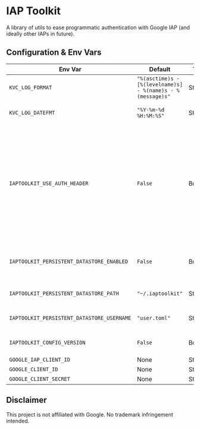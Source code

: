 # IAP Toolkit

A library of utils to ease programmatic authentication with Google IAP (and ideally other IAPs in future).

## Configuration & Env Vars

| Env Var | Default | Type | Description|
|---|---|---|---|
|`KVC_LOG_FORMAT`|`"%(asctime)s - [%(levelname)s] - %(name)s - %(message)s"`|String|Sets log format for internal logger|
|`KVC_LOG_DATEFMT`|`"%Y-%m-%d %H:%M:%S"`|String|Sets log datetime format for internal logger|
|`IAPTOOLKIT_USE_AUTH_HEADER`|`False`|Boolean|If False, only adds Google IAP auth tokens to the `Proxy-Authorization` header. If True, adds tokens in the `Authorization` header if available/unused, falling back to the `Proxy-Authorization` header if needed. |
|`IAPTOOLKIT_PERSISTENT_DATASTORE_ENABLED`|`False`|Boolean|If true, the TOML-backed datastore for tokens is enabled.|
|`IAPTOOLKIT_PERSISTENT_DATASTORE_PATH`|`"~/.iaptoolkit"`|String|Path to dir where TOML-backed datastore|
|`IAPTOOLKIT_PERSISTENT_DATASTORE_USERNAME`|`"user.toml"`|String|Filename for TOML-backed datastore|
|`IAPTOOLKIT_CONFIG_VERSION`|`False`|Boolean|(Unused) Schema version for token storage|
|`GOOGLE_IAP_CLIENT_ID`|None|String|#TODO|
|`GOOGLE_CLIENT_ID`|None|String|#TODO|
|`GOOGLE_CLIENT_SECRET`|None|String|#TODO|

## Disclaimer

This project is not affiliated with Google. No trademark infringement intended.
